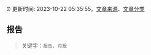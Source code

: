 :alarm_clock: 更新时间: 2023-10-22 05:35:55。[文章来源](/README.md)、[文章分类](/TAGS.md)

## 报告


> 关键字：`报告`、`月报`



